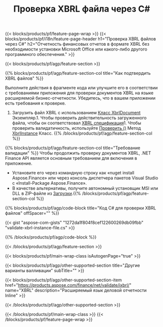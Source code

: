 ﻿---
title: Проверка XBRL файла через C#
description: Пример кода для проверки файла XBRL. Используйте пример API кода для проверки пакетных XBRL файлов в приложениях на основе .NET. 
url: /ru/net/validate/xbrl/
family: finance
platformtag: net
feature: validate
informat: XBRL
outformat: 
otherformats: 
---
{{< blocks/products/pf/feature-page-wrap >}}
{{< blocks/products/pf/i18n/feature-page-header h1="Проверка XBRL файлов через C#" h2="Отчетность финансовых отчетов в формате XBRL без необходимости установки Microsoft Office или какого-либо другого программного обеспечения." >}}

{{< blocks/products/pf/agp/feature-section >}}

{{% blocks/products/pf/agp/feature-section-col title="Как подтвердить XBRL файлов" %}}

Выполните действия в фрагменте кода или улучшите его в соответствии с требованиями приложения для проверки документов XBRL на языке расширяемой бизнес-отчетности. Убедитесь, что в вашем приложении есть требования к проверке.

1. Загрузить файл XBRL с использованием [Класс XbrlDocument](https://apireference.aspose.com/finance/net/aspose.finance.xbrl/xbrldocument) Экземпляр.1. Чтобы проверить действительность загруженного файла, чтобы он соответствовал [XBRL спецификация](http://www.xbrl.org/specification/inlinexbrl-part1/rec-2013-11-18/inlinexbrl-part1-rec-2013-11-18.html)1. Чтобы проверить валидатичность, используйте [Проверить ()](https://apireference.aspose.com/finance/net/aspose.finance.xbrl/xbrlinstance/methods/validate) Метод [XbrlInstance](https://apireference.aspose.com/finance/net/aspose.finance.xbrl/xbrlinstance) Класс.
{{% /blocks/products/pf/agp/feature-section-col %}}

{{% blocks/products/pf/agp/feature-section-col title="Требование валидации" %}}
Чтобы продолжить проверку документов XBRL, .NET Finance API является основным требованием для включения в приложение. 
- Установите его через командную строку как «nuget install Aspose.Finance» или через консоль диспетчера пакетов Visual Studio с «Install-Package Aspose.Finance».
- В качестве альтернативы, получите автономный установщик MSI или DLL в ZIP-файле из [Загрузки](https://downloads.aspose.com/finance/net).{{% /blocks/products/pf/agp/feature-section-col %}}

{{% blocks/products/pf/agp/code-block title="Код C# для проверки XBRL файлов" offSpacer="" %}}

{{< gist "aspose-com-gists" "1272da1f804f8cef122600269db09fbb" "validate-xbrl-instance-file.cs" >}}

{{% /blocks/products/pf/agp/code-block %}}

{{< /blocks/products/pf/agp/feature-section >}}

{{< blocks/products/pf/main-wrap-class isAutogenPage="true" >}}

{{< blocks/products/pf/agp/other-supported-section title="Другие варианты валливации" subTitle="" >}}

{{< blocks/products/pf/agp/other-supported-section-item href="https://products.aspose.com/finance/net/validate/ixbrl/" name="XBRL" description="Расширяемый язык деловой отчетности Inline" >}}

{{< /blocks/products/pf/agp/other-supported-section >}}

{{< /blocks/products/pf/main-wrap-class >}}
{{< /blocks/products/pf/feature-page-wrap >}}